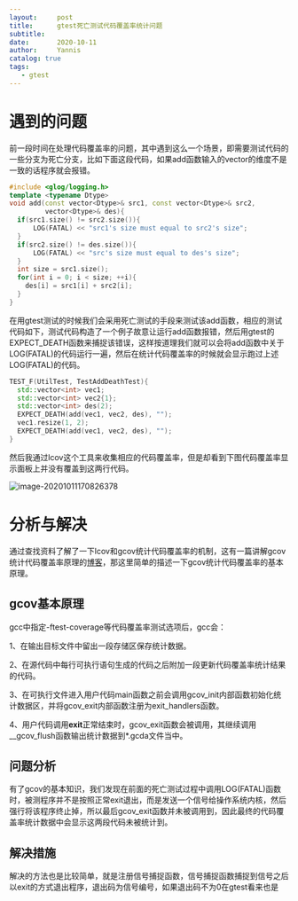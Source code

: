 ```yaml
---
layout:     post
title:      gtest死亡测试代码覆盖率统计问题
subtitle:   
date:       2020-10-11
author:     Yannis 
catalog: true
tags:	
   - gtest
---
```


# 遇到的问题

前一段时间在处理代码覆盖率的问题，其中遇到这么一个场景，即需要测试代码的一些分支为死亡分支，比如下面这段代码，如果add函数输入的vector的维度不是一致的话程序就会报错。

```c++
#include <glog/logging.h>
template <typename Dtype>
void add(const vector<Dtype>& src1, const vector<Dtype>& src2,
         vector<Dtype>& des){
  if(src1.size() != src2.size()){
      LOG(FATAL) << "src1's size must equal to src2's size";
  }
  if(src2.size() != des.size()){
      LOG(FATAL) << "src's size must equal to des's size";
  }
  int size = src1.size();
  for(int i = 0; i < size; ++i){
    des[i] = src1[i] + src2[i];
  }
}
```

在用gtest测试的时候我们会采用死亡测试的手段来测试该add函数，相应的测试代码如下，测试代码构造了一个例子故意让运行add函数报错，然后用gtest的EXPECT_DEATH函数来捕捉该错误，这样按道理我们就可以会将add函数中关于LOG(FATAL)的代码运行一遍，然后在统计代码覆盖率的时候就会显示跑过上述LOG(FATAL)的代码。

```c++
TEST_F(UtilTest, TestAddDeathTest){
  std::vector<int> vec1;
  std::vector<int> vec2{1};
  std::vector<int> des(2);
  EXPECT_DEATH(add(vec1, vec2, des), "");
  vec1.resize(1, 2);
  EXPECT_DEATH(add(vec1, vec2, des), "");
}
```

然后我通过lcov这个工具来收集相应的代码覆盖率，但是却看到下图代码覆盖率显示面板上并没有覆盖到这两行代码。

![image-20201011170826378](https://github.com/yupeifengyannis/yupeifengyannis.github.io/blob/master/_posts/utils/coverage.png)

# 分析与解决

通过查找资料了解了一下lcov和gcov统计代码覆盖率的机制，这有一篇讲解gcov统计代码覆盖率原理的[博客](https://github.com/yanxiangyfg/gcov)，那这里简单的描述一下gcov统计代码覆盖率的基本原理。

## gcov基本原理

gcc中指定-ftest-coverage等代码覆盖率测试选项后，gcc会：

1、在输出目标文件中留出一段存储区保存统计数据。

2、在源代码中每行可执行语句生成的代码之后附加一段更新代码覆盖率统计结果的代码。

3、在可执行文件进入用户代码main函数之前会调用gcov_init内部函数初始化统计数据区，并将gcov_exit内部函数注册为exit_handlers函数。

4、用户代码调用**exit**正常结束时，gcov_exit函数会被调用，其继续调用__gcov_flush函数输出统计数据到*.gcda文件当中。

## 问题分析

有了gcov的基本知识，我们发现在前面的死亡测试过程中调用LOG(FATAL)函数时，被测程序并不是按照正常exit退出，而是发送一个信号给操作系统内核，然后强行将该程序终止掉，所以最后gcov_exit函数并未被调用到，因此最终的代码覆盖率统计数据中会显示这两段代码未被统计到。

## 解决措施

解决的方法也是比较简单，就是注册信号捕捉函数，信号捕捉函数捕捉到信号之后以exit的方式退出程序，退出码为信号编号，如果退出码不为0在gtest看来也是